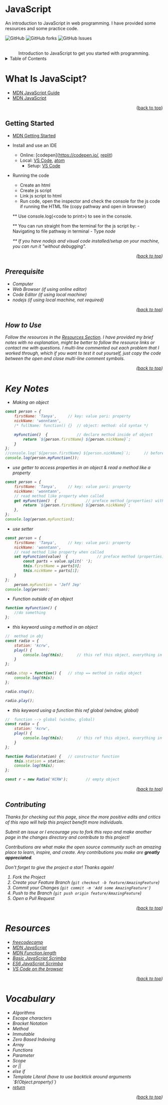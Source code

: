 # JavaScript
An introduction to JavaScript in web programming. I have provided some resources and some practice code.
<!--  SHIELDS  -->
![GitHub](https://img.shields.io/github/license/wonntann/learning-area?color=informational&logoColor=yellow&style=for-the-badge)
![GitHub forks](https://img.shields.io/github/forks/wonntann/learning-area?color=red&style=for-the-badge)
![GitHub Issues](https://img.shields.io/github/issues-raw/wonntann/learning-area?color=critical&style=for-the-badge)


<!--  PROJECT INTRO  -->
<br />
<div align="center">Introduction to JavaScript to get you started with programming.</div>


<!--  TABLE OF CONTENTS  -->
<details>
  <summary>Table of Contents</summary>
  <ol>
        <li>
        <a href="#what-is-oop">What is JavaScript?</a></li>
        <ul>
            <li><a href="#getting-started">Getting Started</a></li>
            <li><a href="#prerequisites">Prerequisites</a></li>
            <li><a href="#key-notes">Key Notes</a></li>
        </ul>      
        <li><a href="#contributing">Contributing</a></li>
        <li><a href="#resources">Resources</a></li>
    </ol>
</details>


<!--  ABOUT PROJECT  -->
# What Is JavaScipt?
- [MDN JavaScript Guide](https://developer.mozilla.org/en-US/docs/Web/JavaScript/Guide)
- [MDN JavaScript](https://developer.mozilla.org/en-US/docs/Web/JavaScript)


<p align="right">(<a href="#top">back to top</a>)</p>


## Getting Started
- [MDN Getting Started](https://developer.mozilla.org/en-US/docs/Web/JavaScript/Guide/Introduction#getting_started_with_javascript)
- Install and use an IDE 
    - Online: [codepen](https://codepen.io/, [replit](https://replit.com/))
    - Local: [VS Code](https://code.visualstudio.com/), [atom](https://atom.io/)
        - Setup: [VS Code](https://code.visualstudio.com/docs/languages/javascript)

- Running the code
    - Create an html
    - Create js script
    - Link js script to html
    - Run code, open the inspector and check the console for the js code if running the HTML file (copy pathway and open in browser)

    ** Use console.log(\<code to print\>) to see in the console.

    ** You can run straight from the terminal for the js script by:
        - Navigating to file pathway in terminal 
        - Type <em>node <filename> <em>

    ** If you have nodejs and visual code installed/setup on your machine, you can run it "without debugging".

<p align="right">(<a href="#top">back to top</a>)</p>


## Prerequisite
- Computer
- Web Browser (if using online editor)
- Code Editor (if using local machine)
- nodejs (if using local machine, not required)

<p align="right">(<a href="#top">back to top</a>)</p>


## How to Use
Follow the resources in the [Resources Section](#resources). I have provided my brief notes with no explanation, might be better to follow the resource links or contact me with questions. I multi-line commented out each problem that I worked through, which if you want to test it out yourself, just copy the code between the open and close multi-line comment symbols.

<p align="right">(<a href="#top">back to top</a>)</p>

# Key Notes
- Making an object
``` JavaScript
const person = {
    firstName: 'Tanya',     // key: value pari: property
    nickName: 'wonntann',
    /* fullName: function() {}  // object: method: old syntax */

    myFunction()  {             // declare method inside of object 
        return `${person.firstName} ${person.nickName}`;
    }    
};
//console.log(`${person.firstName} ${person.nickName}`);      // before making method
console.log(person.myFunction());
```

- use getter to access properties in an object & read a method like a property
``` JavaScript
const person = {
    firstName: 'Tanya',     // key: value pari: property
    nickName: 'wonntann',
    // read method like property when called
    get myFunction()  {             // preface method (properties) with getter
        return `${person.firstName} ${person.nickName}`;
    },    
};
console.log(person.myFunction);
```

- use setter
``` JavaScript
const person = {
    firstName: 'Tanya',     // key: value pari: property
    nickName: 'wonntann',
    // read method like property when called
    set myFunction(value)  {             // preface method (properties) to access outside function
        const parts = value.split(' ');
        this.firstName = parts[0];
        this.nickName = parts[1];
    }
};
    person.myFunction = 'Jeff Jep'
console.log(person);
```

- Function outside of an object
``` JavaScript
function myFunction() {
    //do something
};
```

- this keyword using a method in an object
``` JavaScript
//  method in obj
const radio = {
    station: 'kcrw',
    play() {
        console.log(this);      // this ref this object, everything in the braces
    }
};

radio.stop = function() {   // stop == method in radio object
    console.log(this);
};

radio.stop();

radio.play();
```

- this keyword using a function this ref global (window, global)
``` JavaScript
//  function --> global (window, global)
const radio = {
    station: 'kcrw',
    play() {
        console.log(this);      // this ref this object, everything in the braces
    }
};

function Radio(station) {   // constructor function
    this.station = station;
    console.log(this);
};

const r = new Radio('KCRW');        // empty object
```


<p align="right">(<a href="#top">back to top</a>)</p>



## Contributing
Thanks for checking out this page, since the more positive edits and critics of this repo will help this project benefit more individuals.

Submit an issue or I encourage you to fork this repo and make another page in the changes directory and contribute to this project!

Contributions are what make the open source community such an amazing place to learn, inspire, and create. Any contributions you make are **greatly appreciated**.

Don't forget to give the project a star! Thanks again!

1. Fork the Project
2. Create your Feature Branch (`git checkout -b feature/AmazingFeature`)
3. Commit your Changes (`git commit -m 'Add some AmazingFeature'`)
4. Push to the Branch (`git push origin feature/AmazingFeature`)
5. Open a Pull Request

<p align="right">(<a href="#top">back to top</a>)</p>

# Resources
- [freecodecamp](https://www.youtube.com/watch?v=PkZNo7MFNFg)
- [MDN JavaScript](https://developer.mozilla.org/en-US/docs/Web/JavaScript)
- [MDN Function.length](https://developer.mozilla.org/en-US/docs/Web/JavaScript/Reference/Global_Objects/Function/length)
- [Basic JavaScript Scrimba](https://scrimba.com/playlist/pny4ghw)
- [ES6 JavaScript Scrimba](https://scrimba.com/playlist/p7v3gCd)
- [VS Code on the browser](https://vscode.dev/)


<p align="right">(<a href="#top">back to top</a>)</p>


# Vocabulary
- Algorithms
- Escape characters
- Bracket Notation
- Method
- Immutable
- Zero Based Indexing
- Array
- Functions
- Parameter
- Scope
- or ||
- else if
- Template Literal (have to use backtick around arguments \`${Object.property}\`)
- [return](https://developer.mozilla.org/en-US/docs/Web/JavaScript/Reference/Statements/return)

<p align="right">(<a href="#top">back to top</a>)</p>
